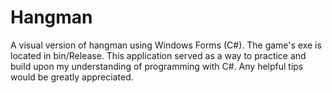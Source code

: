 # Hangman
A visual version of hangman using Windows Forms (C#). The game's exe is located in bin/Release.
This application served as a way to practice and build upon my understanding of programming with C#.
Any helpful tips would be greatly appreciated.
